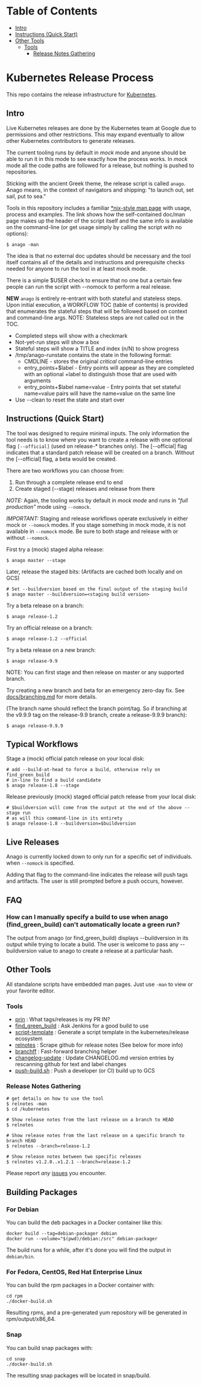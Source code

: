 Table of Contents
=================
* [Intro](#intro)
* [Instructions (Quick Start)](#instructions-quick-start)
* [Other Tools](#other-tools)
  * [Tools](#tools)
    * [Release Notes Gathering](#release-notes-gathering)

# Kubernetes Release Process

This repo contains the release infrastructure for
[Kubernetes](https://github.com/kubernetes/kubernetes).

## Intro

Live Kubernetes releases are done by the Kubernetes team at Google due to
permissions and other restrictions.  This may expand eventually to allow
other Kubernetes contributors to generate releases.

The current tooling runs by default in *mock* mode and anyone should
be able to run it in this mode to see exactly how the process works.
In *mock* mode all the code paths are followed for a release, but nothing
is pushed to repositories.

Sticking with the ancient Greek theme, the release script is called `anago`.
Anago means, in the context of navigators and shipping:
"to launch out, set sail, put to sea."

Tools in this repository includes a familiar [\*nix-style man
page](https://github.com/kubernetes/release/blob/master/anago) with usage,
process and examples.  The link shows how the self-contained doc/man page
makes up the header of the script itself and the same info is available
on the command-line (or get usage simply by calling the script with no options):

```
$ anago -man
```

The idea is that no external doc updates should be necessary and the
tool itself contains all of the details and instructions and prerequisite
checks needed for anyone to run the tool in at least mock mode.

There is a simple $USER check to ensure that no one but a certain few people can
run the script with --nomock to perform a real release.

**NEW**
`anago` is entirely re-entrant with both stateful and stateless steps.
Upon initial execution, a WORKFLOW TOC (table of contents) is provided that
enumerates the stateful steps that will be followed based on context and
command-line args.  NOTE: Stateless steps are not called out in the TOC.
* Completed steps will show with a checkmark
* Not-yet-run steps will show a box
* Stateful steps will show a TITLE and index (n/N) to show progress
* /tmp/anago-runstate contains the state in the following format:
  - CMDLINE - stores the original *critical* command-line entries 
  - entry_points+$label - Entry points will appear as they are completed with
an optional +label to distinguish those that are used with arguments
  - entry_points+$label name=value - Entry points that set stateful name=value
    pairs will have the name=value on the same line
* Use --clean to reset the state and start over


## Instructions (Quick Start)

The tool was designed to require minimal inputs.
The only information the tool needs is to know where you want to create a
release with one optional flag `[--official]` \(used on release-\* branches only\).
The [--official] flag indicates that a standard patch release will be created
on a branch.  Without the [--official] flag, a beta would be created.

There are two workflows you can choose from:
1. Run through a complete release end to end
2. Create staged (--stage) releases and release from there

*NOTE:* Again, the tooling works by default in *mock mode* and runs in *"full
production"* mode using `--nomock`.

*IMPORTANT:* Staging and release workflows operate exclusively in either mock
or `--nomock` modes.  If you stage something in mock mode, it is not available
in `--nomock` mode.  Be sure to both stage and release with or without
`--nomock`.

First try a (mock) staged alpha release:
```
$ anago master --stage
```
Later, release the staged bits:
(Artifacts are cached both locally and on GCS)
```
# Set --buildversion based on the final output of the staging build
$ anago master --buildversion=<staging build version>
```

Try a beta release on a branch:
```
$ anago release-1.2
```

Try an official release on a branch:
```
$ anago release-1.2 --official
```

Try a beta release on a new branch:
```
$ anago release-9.9
```

NOTE: You can first stage and then release on master or any supported branch.

Try creating a new branch and beta for an emergency zero-day fix.
See [docs/branching.md](docs/branching.md) for more details.

(The branch name should reflect the branch point/tag. So if branching at the
v9.9.9 tag on the release-9.9 branch, create a release-9.9.9 branch):
```
$ anago release-9.9.9
```

## Typical Workflows

Stage a (mock) official patch release on your local disk:
```
# add --build-at-head to force a build, otherwise rely on find_green_build
# in-line to find a build candidate
$ anago release-1.8 --stage
```

Release previously (mock) staged official patch release from your local disk:
```
# $buildversion will come from the output at the end of the above --stage run
# as will this command-line in its entirety
$ anago release-1.8 --buildversion=$buildversion
```


## Live Releases

Anago is currently locked down to only run for a specific set of individuals.
when ```--nomock``` is specified.

Adding that flag to the command-line indicates the release will push
tags and artifacts.  The user is still prompted before a push occurs, however.

## FAQ

### How can I manually specify a build to use when anago (find_green_build) can't automatically locate a green run?

The output from anago (or find_green_build) displays --buildversion in its
output while trying to locate a build.  The user is welcome to pass any
--buildversion value to anago to create a release at a particular hash.

## Other Tools

All standalone scripts have embedded man pages.  Just use `-man` to view or
your favorite editor.

### Tools

* [prin](https://github.com/kubernetes/release/blob/master/prin) : What tags/releases is my PR IN?
* [find_green_build](https://github.com/kubernetes/release/blob/master/find_green_build) : Ask Jenkins for a good build to use
* [script-template](https://github.com/kubernetes/release/blob/master/script-template) : Generate a script template in the kubernetes/release ecosystem
* [relnotes](https://github.com/kubernetes/release/blob/master/relnotes) : Scrape github for release notes \(See below for more info\)
* [branchff](https://github.com/kubernetes/release/blob/master/branchff) : Fast-forward branching helper
* [changelog-update](https://github.com/kubernetes/release/blob/master/changelog-update) : Update CHANGELOG.md version entries by rescanning github for text and label changes
* [push-build.sh](https://github.com/kubernetes/release/blob/master/push-build.sh) : Push a developer (or CI) build up to GCS

### Release Notes Gathering

```
# get details on how to use the tool
$ relnotes -man
$ cd /kubernetes

# Show release notes from the last release on a branch to HEAD
$ relnotes

# Show release notes from the last release on a specific branch to branch HEAD
$ relnotes --branch=release-1.2

# Show release notes between two specific releases
$ relnotes v1.2.0..v1.2.1 --branch=release-1.2
```

Please report *any* [issues](https://github.com/kubernetes/release/issues)
you encounter.

## Building Packages

### For Debian

You can build the deb packages in a Docker container like this:
```
docker build --tag=debian-packager debian
docker run --volume="$(pwd)/debian:/src" debian-packager
```

The build runs for a while, after it's done you will find the output in `debian/bin`.

### For Fedora, CentOS, Red Hat Enterprise Linux

You can build the rpm packages in a Docker container with:

```
cd rpm
./docker-build.sh
```

Resulting rpms, and a pre-generated yum repository will be generated in rpm/output/x86_64.

### Snap

You can build snap packages with:

```
cd snap
./docker-build.sh
```

The resulting snap packages will be located in snap/build.
